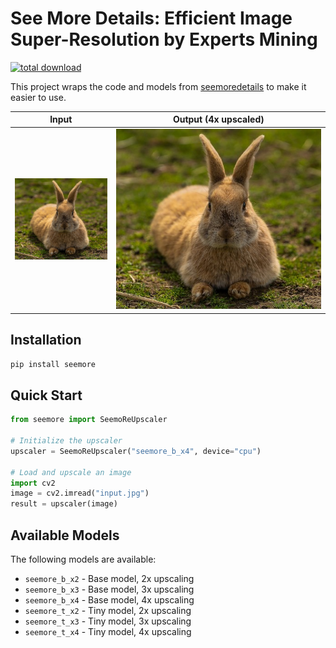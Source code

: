 # See More Details: Efficient Image Super-Resolution by Experts Mining

<a href="https://github.com/Sanster/SeemoRe">
<img alt="total download" src="https://pepy.tech/badge/seemore" />
</a>

This project wraps the code and models from [seemoredetails](https://github.com/eduardzamfir/seemoredetails) to make it easier to use.

| Input                      | Output (4x upscaled)                        |
| -------------------------- | ------------------------------------------- |
| ![bunny](tests/bunny.jpeg) | ![bunny_upscaled](tests/bunny_upscaled.jpg) |

## Installation

```bash
pip install seemore
```

## Quick Start

```python
from seemore import SeemoReUpscaler

# Initialize the upscaler
upscaler = SeemoReUpscaler("seemore_b_x4", device="cpu")

# Load and upscale an image
import cv2
image = cv2.imread("input.jpg")
result = upscaler(image)
```

## Available Models

The following models are available:

-   `seemore_b_x2` - Base model, 2x upscaling
-   `seemore_b_x3` - Base model, 3x upscaling
-   `seemore_b_x4` - Base model, 4x upscaling
-   `seemore_t_x2` - Tiny model, 2x upscaling
-   `seemore_t_x3` - Tiny model, 3x upscaling
-   `seemore_t_x4` - Tiny model, 4x upscaling

